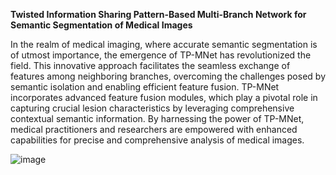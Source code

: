 
**Twisted Information Sharing Pattern-Based Multi-Branch Network for Semantic Segmentation of Medical Images**


In the realm of medical imaging, where accurate semantic segmentation is of utmost importance, the emergence of TP-MNet has revolutionized the field. This innovative approach facilitates the seamless exchange of features among neighboring branches, overcoming the challenges posed by semantic isolation and enabling efficient feature fusion. TP-MNet incorporates advanced feature fusion modules, which play a pivotal role in capturing crucial lesion characteristics by leveraging comprehensive contextual semantic information. By harnessing the power of TP-MNet, medical practitioners and researchers are empowered with enhanced capabilities for precise and comprehensive analysis of medical images.


![image](https://github.com/YF-W/TP-MNet/assets/66008255/bb040db5-0461-4011-924f-d951dad672d3)

